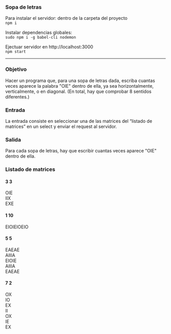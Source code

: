 ### Sopa de letras

Para instalar el servidor:
dentro de la carpeta del proyecto   
`npm i`


Instalar dependencias globales:   
`sudo npm i -g babel-cli nodemon`


Ejectuar servidor en http://localhost:3000   
`npm start`


-----------------------------------


### Objetivo

Hacer un programa que, para una sopa de letras dada, escriba cuantas veces aparece la
palabra "OIE" dentro de ella, ya sea horizontalmente, verticalmente, o en diagonal. (En total,
hay que comprobar 8 sentidos diferentes.)

### Entrada

La entrada consiste en seleccionar una de las matrices del “listado de matrices” en un select
y enviar el request al servidor.

### Salida

Para cada sopa de letras, hay que escribir cuantas veces aparece "OIE" dentro de ella.

### Listado de matrices
#### 3 3
OIE   
IIX   
EXE   

#### 1 10

EIOIEIOEIO   

#### 5 5

EAEAE   
AIIIA   
EIOIE   
AIIIA   
EAEAE   

#### 7 2

OX   
IO   
EX   
II   
OX   
IE   
EX   
